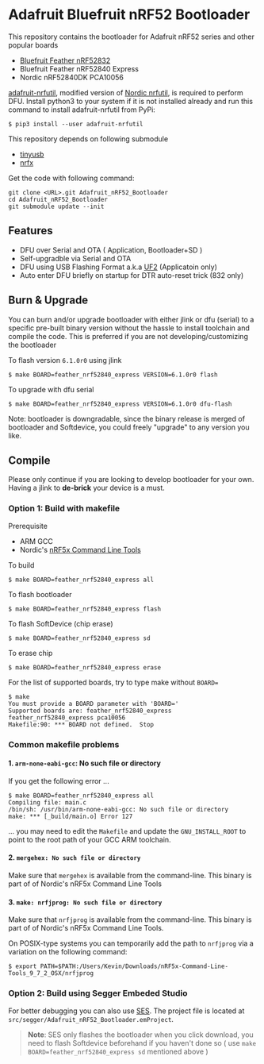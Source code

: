 # Adafruit Bluefruit nRF52 Bootloader

This repository contains the bootloader for Adafruit nRF52 series and other popular boards

- [Bluefruit Feather nRF52832](https://www.adafruit.com/product/3406)
- Bluefruit Feather nRF52840 Express
- Nordic nRF52840DK PCA10056

[adafruit-nrfutil](https://github.com/adafruit/Adafruit_nRF52_nrfutil), modified version of [Nordic nrfutil](https://github.com/NordicSemiconductor/pc-nrfutil), is required to perform DFU. Install python3 to your system if it is not installed already and run this command to install adafruit-nrfutil from PyPi:

	$ pip3 install --user adafruit-nrfutil

This repository depends on following submodule

- [tinyusb](https://github.com/hathach/tinyusb/tree/develop)
- [nrfx](https://github.com/NordicSemiconductor/nrfx)

Get the code with following command:

	git clone <URL>.git Adafruit_nRF52_Bootloader
    cd Adafruit_nRF52_Bootloader
    git submodule update --init

## Features

- DFU over Serial and OTA ( Application, Bootloader+SD )
- Self-upgradble via Serial and OTA
- DFU using USB Flashing Format a.k.a [UF2](https://github.com/Microsoft/uf2) (Applicatoin only)
- Auto enter DFU briefly on startup for DTR auto-reset trick (832 only)

## Burn & Upgrade

You can burn and/or upgrade bootloader with either jlink or dfu (serial) to a specific pre-built binary version without the hassle to install toolchain and compile the code. This is preferred if you are not developing/customizing the bootloader

To flash version `6.1.0r0` using jlink

	$ make BOARD=feather_nrf52840_express VERSION=6.1.0r0 flash

To upgrade with dfu serial

	$ make BOARD=feather_nrf52840_express VERSION=6.1.0r0 dfu-flash

Note: bootloader is downgradable, since the binary release is merged of bootloader and Softdevice, you could freely "upgrade" to any version you like.

## Compile

Please only continue if you are looking to develop bootloader for your own. Having a jlink to **de-brick** your device is a must.

### Option 1: Build with makefile

Prerequisite

- ARM GCC
- Nordic's [nRF5x Command Line Tools](http://infocenter.nordicsemi.com/index.jsp?topic=%2Fcom.nordic.infocenter.tools%2Fdita%2Ftools%2Fnrf5x_command_line_tools%2Fnrf5x_installation.html)

To build

	$ make BOARD=feather_nrf52840_express all

To flash bootloader

	$ make BOARD=feather_nrf52840_express flash

To flash SoftDevice (chip erase)

	$ make BOARD=feather_nrf52840_express sd

To erase chip

	$ make BOARD=feather_nrf52840_express erase

For the list of supported boards, try to type make without `BOARD=`

	$ make
	You must provide a BOARD parameter with 'BOARD='
	Supported boards are: feather_nrf52840_express feather_nrf52840_express pca10056
	Makefile:90: *** BOARD not defined.  Stop

### Common makefile problems

#### 1. `arm-none-eabi-gcc`: No such file or directory

If you get the following error ...

    $ make BOARD=feather_nrf52840_express all
    Compiling file: main.c
    /bin/sh: /usr/bin/arm-none-eabi-gcc: No such file or directory
    make: *** [_build/main.o] Error 127

... you may need to edit the `Makefile` and update the `GNU_INSTALL_ROOT` to point to the root path of your GCC ARM toolchain.

#### 2. `mergehex: No such file or directory`

Make sure that `mergehex` is available from the command-line. This binary is
part of of Nordic's nRF5x Command Line Tools

#### 3. `make: nrfjprog: No such file or directory`

Make sure that `nrfjprog` is available from the command-line. This binary is
part of of Nordic's nRF5x Command Line Tools.

On POSIX-type systems you can temporarily add the path to `nrfjprog` via a
variation on the following command:

```
$ export PATH=$PATH:/Users/Kevin/Downloads/nRF5x-Command-Line-Tools_9_7_2_OSX/nrfjprog
```

### Option 2: Build using Segger Embeded Studio

For better debugging you can also use [SES](https://www.segger.com/products/development-tools/embedded-studio/).
The project file is located at `src/segger/Adafruit_nRF52_Bootloader.emProject`.

> **Note**: SES only flashes the bootloader when you click download, you need to
flash Softdevice beforehand if you haven't done so ( use `make BOARD=feather_nrf52840_express sd`
mentioned above )
